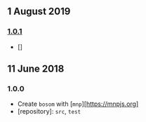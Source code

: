 ## 1 August 2019

### [1.0.1](https://github.com/artdecocode/bosom/compare/v1.0.0...v1.0.1)

- []

## 11 June 2018

### 1.0.0

- Create `bosom` with [`mnp`][https://mnpjs.org]
- [repository]: `src`, `test`
